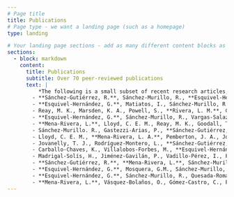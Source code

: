 ```yaml
---
# Page title
title: Publications
# Page type - we want a landing page (such as a homepage)
type: landing

# Your landing page sections - add as many different content blocks as you like
sections:
  - block: markdown
    content:
      title: Publications
      subtitle: Over 70 peer-reviewed publications
      text: |
          *The following is a small subset of recent research articles, for an up to date list, please check the Google Scholar profile of each PI.*
        - **Sánchez-Gutiérrez, R.**, Sánchez-Murillo, R., **Esquivel-Hernández**, G., Birkel, C., Boll, J., Rojas-Jiménez, L.D., & Castro-Chacón, L. (2023). Nitrate legacy in a tropical and complex fractured volcanic aquifer system. *Journal of Geophysical Research: Biogeosciences*. In review.
        - **Esquivel-Hernández, G.**, Matiatos, I., Sánchez-Murillo, R., Vystavna, Y., Balestrini, R., Wells, N.S., Monteiro, L.R., Chantara, S., Walters, W., Wassenaar, L.I. (2023): Nitrate isotopes (δ15N, δ18O) in precipitation: best practices from an international coordinated research project, *Isotopes in Environmental and Health Studies*. [Link](https://doi.org/10.1080/10256016.2023.2177649)
        - Reay, M. K., Marsden, K. A., Powell, S., **Rivera, L. M.**, Chadwick, D. R., Jones, D. L., & Evershed, R. P. (2023). The soil microbial community and plant biomass differentially contribute to the retention and recycling of urinary-N in grasslands. *Soil Biology and Biochemistry*. [Link](https://doi.org/10.1016/j.soilbio.2023.109011)
        - **Esquivel-Hernández, G.**, Sánchez-Murillo, R., Vargas-Salazar, E., Quesada-Román, A. (2022). Water stable isotopes reveal the hydrological response of Costa Rican glacial lakes to climate variability. *Journal of South American Earth Sciences*. [Link](https://doi.org/10.1016/j.jsames.2022.104091)
        - **Mena-Rivera, L.**, Lloyd, C. E. M., Reay, M. K., Goodall, T., Read, D. S., Johnes, P. J., & Evershed, R. P. (2022). Tracing carbon and nitrogen microbial assimilation in suspended particles in freshwaters. *Biogeochemistry*. [Link](https://doi.org/10.1007/s10533-022-00915-x)
        - Sánchez-Murillo. R., Gastezzi-Arias, P., **Sánchez-Gutiérrez, R.**, **Esquivel-Hernández, G.**, Pérez-Salazar,R & Poca, M. (2022). Exploring Dissolved Organic Carbon Variations in a High Elevation Tropical Peatland Ecosystem: Cerro de la Muerte, Costa Rica. *Frontiers in Water*. [Link](https://doi.org/ 10.3389/frwa.2021.742780)
        - Lloyd, C. E. M., **Mena-Rivera, L. A.**, Pemberton, J. A., Johnes, P. J., Jones, D. L., Yates, C. A., Brailsford, F. L., Glanville, H. C., McIntyre, C. A., & Evershed, R. P. (2022). Characterisation of riverine dissolved organic matter using a complementary suite of chromatographic and mass spectrometric methods. *Biogeochemistry*. [Link](https://doi.org/10.1007/s10533-022-00913-z)
        - Jovanelly, T. J., Rodríguez-Montero, L., **Sánchez-Gutiérrez, R.**, **Mena-Rivera, L.**, & Thomas, D. (2020). Evaluating watershed health in Costa Rican national parks and protected areas. *Sustainable Water Resources Management*. [Link](https://doi.org/10.1007/s40899-020-00431-6)
        - Carballo-Chaves, K., Villalobos-Forbes, M., **Esquivel-Hernández, G.**, Sánchez-Murillo, R. (2020). Isotope composition of carbon dioxide and methane in a tropical urban atmosphere. *Isotopes in Environmental and Health Studies*. [Link](https://doi.org/10.1080/10256016.2020.1803855)
        - Madrigal-Solís, H., Jiménez-Gavilán, P., Vadillo-Pérez, I., Fonseca-sánchez, A., Quesada-Hernández, L., **Sánchez-Gutiérrez, R.**, Calderón-Sánchez,H., & Pardo-Vargas, C. (2020). Application of hydrogeochemistry and isotopic characterization for the assessment of recharge in a volcanic aquifer in the eastern region of central Costa Rica. *Isotopes in Environmental and Health Studies*. [Link] (https://doi.org/10.1080/10256016.2020.1814277)
        - **Sánchez-Gutiérrez, R.**, **Mena-Rivera, L.**, Sánchez-Murillo, R., Fonseca-Sánchez, A., & Madrigal-Solís, H. (2020). *Hydrogeochemical baseline in a human-altered landscape of the central Pacific coast of Costa Rica. Environmental Geochemistry and Health*. [Link](https://doi.org/10.1007/s10653-019-00501-5)
        - **Esquivel-Hernández, G.**, Mosquera, G.M., Sánchez-Murillo, R., Birkel, C., Crespo, P., Célleri, R., Windhorst, D., Breuer, L., Boll, J. (2019). Moisture transport and seasonal variations in the stable isotopic composition of rainfall in Central American and Andean Páramos. *Hydrological Processes*. [Link](https://onlinelibrary.wiley.com/doi/abs/10.1002/hyp.13438)
        - **Esquivel-Hernández, G.**, Sánchez-Murillo, R., Quesada-Román, A., Mosquera, G.M., Birkel, C., Boll, J. (2018). Insight into the stable isotopic composition of glacial lakes in a tropical alpine ecosystem: Chirripó, Costa Rica. *Hydrological Processes*. [Link](https://doi.org/10.1002/hyp.13286)
        - **Mena-Rivera, L.**, Vásquez-Bolaños, O., Gómez-Castro, C., Fonseca-Sánchez, A., Rodríguez-Rodríguez, A., & **Sánchez-Gutiérrez, R**. (2018). Ecosystemic Assessment of Surface Water Quality in the Virilla River: Towards Sanitation Processes in Costa Rica. *Water*. [Link](https://doi.org/10.3390/w10070845)
---
```

